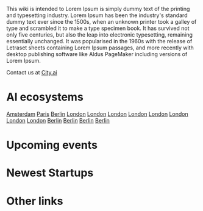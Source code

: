 <!-- TITLE: CityAI Global Wiki -->
<!-- SUBTITLE: The comilation of the AI events -->

This wiki is intended to Lorem Ipsum is simply dummy text of the printing and typesetting industry. Lorem Ipsum has been the industry's standard dummy text ever since the 1500s, when an unknown printer took a galley of type and scrambled it to make a type specimen book. It has survived not only five centuries, but also the leap into electronic typesetting, remaining essentially unchanged. It was popularised in the 1960s with the release of Letraset sheets containing Lorem Ipsum passages, and more recently with desktop publishing software like Aldus PageMaker including versions of Lorem Ipsum.

Contact us at [City.ai](https://city.ai)

# AI ecosystems

[Amsterdam](/amsterdam/home)
[Paris](/paris/home)
[Berlin](/berlin/home)
[London](/london/home)
[London](/london/home)
[London](/london/home)
[London](/london/home)
[London](/london/home)
[London](/london/home)
[London](/london/home)
[London](/london/home)
[Berlin](/berlin/home)
[Berlin](/berlin/home)
[Berlin](/berlin/home)
[Berlin](/berlin/home)



# Upcoming events

# Newest Startups

# Other links

